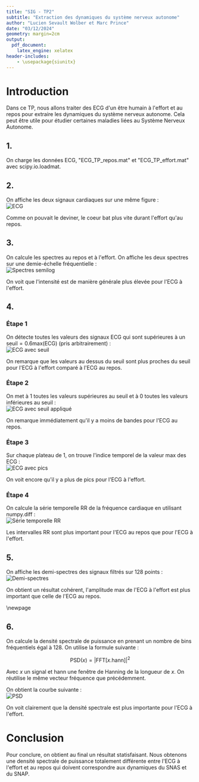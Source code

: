 ```yaml
---
title: "SIG - TP2"
subtitle: "Extraction des dynamiques du système nerveux autonome"
author: "Lucien Sevault Wolber et Marc Prince"
date: "03/12/2024"
geometry: margin=2cm
output:
  pdf_document: 
    latex_engine: xelatex
header-includes:
    - \usepackage{siunitx}
---
```

# Introduction

Dans ce TP, nous allons traiter des ECG d'un être humain à l'effort et au repos pour extraire les dynamiques du système nerveux autonome. Cela peut être utile pour étudier certaines maladies liées au Système Nerveux Autonome.

## 1.

On charge les données ECG, "ECG_TP_repos.mat" et "ECG_TP_effort.mat" avec scipy.io.loadmat.

## 2.

On affiche les deux signaux cardiaques sur une même figure :  
![ECG](Figure_1.png)

Comme on pouvait le deviner, le coeur bat plus vite durant l'effort qu'au repos.

## 3.

On calcule les spectres au repos et à l'effort. On affiche les deux spectres sur une demie-échelle fréquentielle :  
![Spectres semilog](Figure_2.png)

On voit que l'intensité est de manière générale plus élevée pour l'ECG à l'effort.

## 4.

### Étape 1

On détecte toutes les valeurs des signaux ECG qui sont supérieures à un $\text{seuil} = 0.6\text{max}(\text{ECG})$ (pris arbitrairement) :  
![ECG avec seuil](Figure_3.png)

On remarque que les valeurs au dessus du seuil sont plus proches du seuil pour l'ECG à l'effort comparé à l'ECG au repos.

### Étape 2

On met à 1 toutes les valeurs supérieures au seuil et à 0 toutes les valeurs inférieures au seuil :  
![ECG avec seuil appliqué](Figure_4.png)

On remarque immédiatement qu'il y a moins de bandes pour l'ECG au repos.

### Étape 3

Sur chaque plateau de 1, on trouve l'indice temporel de la valeur max des ECG :  
![ECG avec pics](Figure_5.png)

On voit encore qu'il y a plus de pics pour l'ECG à l'effort.

### Étape 4

On calcule la série temporelle RR de la fréquence cardiaque en utilisant numpy.diff :  
![Série temporelle RR](Figure_6.png)

Les intervalles RR sont plus important pour l'ECG au repos que pour l'ECG à l'effort. 

## 5.

On affiche les demi-spectres des signaux filtrés sur 128 points :  
![Demi-spectres](Figure_7.png)

On obtient un résultat cohérent, l'amplitude max de l'ECG à l'effort est plus important que celle de l'ECG au repos.

\newpage

## 6.

On calcule la densité spectrale de puissance en prenant un nombre de bins fréquentiels égal à 128. On utilise la formule suivante :  

$$\text{PSD}(x) = |\text{FFT}[x.\text{hann}]|^2$$

Avec $x$ un signal et hann une fenêtre de Hanning de la longueur de $x$. On réutilise le même vecteur fréquence que précédemment.

On obtient la courbe suivante :  
![PSD](Figure_8.png)

On voit clairement que la densité spectrale est plus importante pour l'ECG à l'effort.

# Conclusion

Pour conclure, on obtient au final un résultat statisfaisant. Nous obtenons une densité spectrale de puissance totalement différente entre l'ECG à l'effort et au repos qui doivent correspondre aux dynamiques du SNAS et du SNAP.
